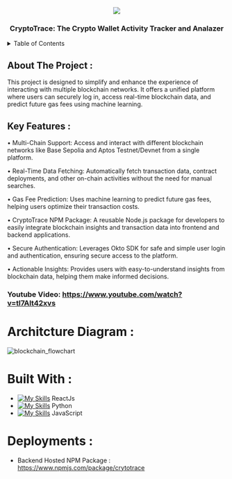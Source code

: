 <div align="center">
 <img src="https://github.com/user-attachments/assets/68f7b8f9-cd39-457c-bd8c-4723c32dc04e" src="No Image" />
  <h3 align="center">CryptoTrace: The Crypto Wallet Activity Tracker and Analazer</h3>
</div>
<details>
  <summary>Table of Contents</summary>
  <ol>
    <li>
      <a href="#about-the-project">About The Project</a>
      <ul>
        <li><a href="#built-with">Built With</a></li>
      </ul>
    </li>
    <li>
      <a href="#getting-started">Getting Started</a>
      <ul>
        <li><a href="#prerequisites">Prerequisites</a></li>
        <li><a href="#installation">Installation</a></li>
      </ul>
    </li>
    <li><a href="#usage">Usage</a></li>
  </ol>
</details>

## About The Project : 

This project is designed to simplify and enhance the experience of interacting with multiple blockchain networks. It offers a unified platform where users can securely log in, access real-time blockchain data, and predict future gas fees using machine learning.

## Key Features :

•	Multi-Chain Support:
Access and interact with different blockchain networks like Base Sepolia and Aptos Testnet/Devnet from a single platform.

• Real-Time Data Fetching:
Automatically fetch transaction data, contract deployments, and other on-chain activities without the need for manual searches.

• Gas Fee Prediction:
Uses machine learning to predict future gas fees, helping users optimize their transaction costs.

• CryptoTrace NPM Package:
A reusable Node.js package for developers to easily integrate blockchain insights and transaction data into frontend and backend applications.

• Secure Authentication:
Leverages Okto SDK for safe and simple user login and authentication, ensuring secure access to the platform.

• Actionable Insights:
Provides users with easy-to-understand insights from blockchain data, helping them make informed decisions.

### Youtube Video: https://www.youtube.com/watch?v=tl7Alt42xvs

# Architcture Diagram : 
![blockchain_flowchart](https://github.com/user-attachments/assets/4727ead0-f183-478b-934a-cce49228511b)

# Built With : 

 - [![My Skills](https://skillicons.dev/icons?i=react&perline=3)](https://skillicons.dev) ReactJs
 - [![My Skills](https://skillicons.dev/icons?i=python&perline=3)](https://skillicons.dev) Python
 - [![My Skills](https://skillicons.dev/icons?i=javascript&perline=3)](https://skillicons.dev) JavaScript

# Deployments :
- Backend Hosted NPM Package : https://www.npmjs.com/package/crytotrace
